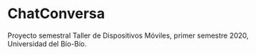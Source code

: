 # ChatConversa
Proyecto semestral Taller de Dispositivos Móviles, primer semestre 2020, Universidad del Bío-Bío.
